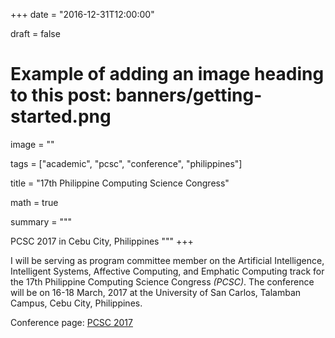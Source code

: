 +++
date = "2016-12-31T12:00:00"

draft = false

# Example of adding an image heading to this post: banners/getting-started.png
image = ""

tags = ["academic", "pcsc", "conference", "philippines"]

title = "17th Philippine Computing Science Congress"

math = true

summary = """

PCSC 2017 in Cebu City, Philippines
"""
+++

I will be serving as program committee member on the Artificial Intelligence, Intelligent Systems, Affective Computing, and Emphatic Computing track for the 17th Philippine Computing Science Congress *(PCSC)*. The conference will be on 16-18 March, 2017 at the University of San Carlos, Talamban Campus, Cebu City, Philippines.

Conference page: [PCSC 2017](https://sites.google.com/site/2017pcsc/)
